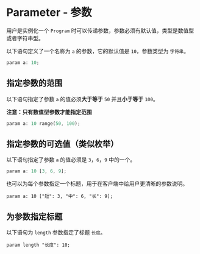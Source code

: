 # Parameter - 参数

用户是实例化一个 `Program` 时可以传递参数，参数必须有默认值，类型是数值型或者字符串型。

以下语句定义了一个名称为 `a` 的参数，它的默认值是 `10`，参数类型为 `字符串`。

```rust
param a: 10;
```

## 指定参数的范围

以下语句指定了参数 `a` 的值必须**大于等于** `50` 并且**小于等于** `100`。

**注意：只有数值型参数才能指定范围**

```rust
param a: 10 range(50, 100);
```

## 指定参数的可选值（类似枚举）

以下语句指定了参数 `a` 的值必须是 `3`，`6`，`9` 中的一个。

```rust
param a: 10 [3, 6, 9];
```

也可以为每个参数指定一个标题，用于在客户端中给用户更清晰的参数说明。

```
param a: 10 ["短": 3, "中": 6, "长": 9];
```

## 为参数指定标题

以下语句为 `length` 参数指定了标题 `长度`。

```
param length "长度": 10;
```
